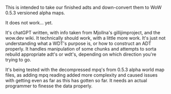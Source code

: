 This is intended to take our finished adts and down-convert them to WoW 0.5.3 versioned alpha maps.

It does not work... yet.

It's chatGPT written, with info taken from Mjollna's gillijimproject, and the wow.dev wiki.
It technically should work, with a little more work. It's just not understanding what a WDT's purpose is, or how to construct an ADT properly.
It handles manipulation of some chunks and attempts to sorta rebuild appropriate adt's or wdt's, depending on which direction you're trying to go.

It's being tested with the decompressed mpq's from 0.5.3 alpha world map files, as adding mpq reading added more complexity and caused issues with getting even as far as this has gotten so far.
It needs an actual programmer to finesse the data properly.
